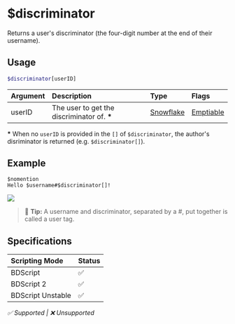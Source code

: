# $discriminator
Returns a user's discriminator (the four-digit number at the end of their username).

## Usage
```php
$discriminator[userID]
```

| Argument | Description | Type | Flags |
| :---- | :---- | :---- | :---- |
| userID | The user to get the discriminator of. **\*** | [Snowflake](/src/resources/arguments/types.md#snowflake) | [Emptiable](/src/resources/arguments/flags.md#emptiable)

**\*** When no `userID` is provided in the `[]` of `$discriminator`, the author's disriminator is returned (e.g. `$discriminator[]`). 

## Example
```
$nomention
Hello $username#$discriminator[]!
```
![](https://user-images.githubusercontent.com/69215413/123010488-b5911b00-d38c-11eb-8aeb-a7453c3687c6.png)

> 🧠 **Tip:** A username and discriminator, separated by a #, put together is called a user tag.

## Specifications
| Scripting Mode | Status
| :---- | :---- |
| BDScript | ✅ |
| BDScript 2 | ✅ |
| BDScript Unstable | ✅ |

*✅ Supported | ❌ Unsupported*